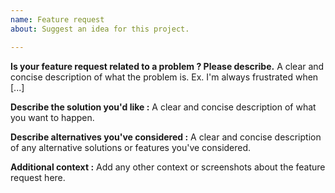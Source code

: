 ```yaml
---
name: Feature request
about: Suggest an idea for this project.

---
```


**Is your feature request related to a problem ? Please describe.**
A clear and concise description of what the problem is. Ex. I'm always frustrated when [...]

**Describe the solution you'd like :**
A clear and concise description of what you want to happen.

**Describe alternatives you've considered :**
A clear and concise description of any alternative solutions or features you've considered.

**Additional context :**
Add any other context or screenshots about the feature request here.
